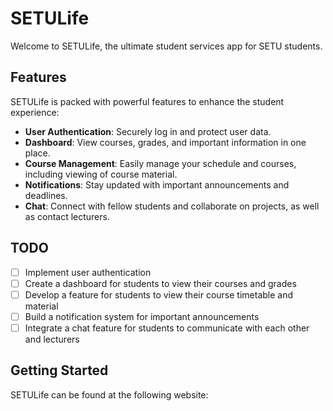 # SETULife

Welcome to SETULife, the ultimate student services app for SETU students.

## Features

SETULife is packed with powerful features to enhance the student experience:

- **User Authentication**: Securely log in and protect user data.
- **Dashboard**: View courses, grades, and important information in one place.
- **Course Management**: Easily manage your schedule and courses, including viewing of course material.
- **Notifications**: Stay updated with important announcements and deadlines.
- **Chat**: Connect with fellow students and collaborate on projects, as well as contact lecturers.

## TODO

- [ ] Implement user authentication
- [ ] Create a dashboard for students to view their courses and grades
- [ ] Develop a feature for students to view their course timetable and material
- [ ] Build a notification system for important announcements
- [ ] Integrate a chat feature for students to communicate with each other and lecturers

## Getting Started

SETULife can be found at the following website:


